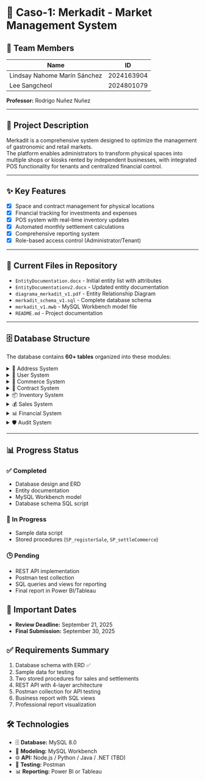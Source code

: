 # 🛒 Caso-1: Merkadit - Market Management System

## 👥 Team Members
| Name                         | ID         |
|------------------------------|------------|
| Lindsay Nahome Marín Sánchez | 2024163904 |
| Lee Sangcheol                | 2024801079 |

**Professor:** Rodrigo Nuñez Nuñez  

---

## 📖 Project Description
Merkadit is a comprehensive system designed to optimize the management of gastronomic and retail markets.  
The platform enables administrators to transform physical spaces into multiple shops or kiosks rented by independent businesses, with integrated POS functionality for tenants and centralized financial control.

---

## ✨ Key Features
- [x] Space and contract management for physical locations  
- [x] Financial tracking for investments and expenses  
- [x] POS system with real-time inventory updates  
- [x] Automated monthly settlement calculations  
- [x] Comprehensive reporting system  
- [x] Role-based access control (Administrator/Tenant)  

---

## 📂 Current Files in Repository
- `EntityDocumentation.docx` - Initial entity list with attributes  
- `EntityDocumentationv2.docx` - Updated entity documentation  
- `diagrama_merkadit_v1.pdf` - Entity Relationship Diagram  
- `merkadit_schema_v1.sql` - Complete database schema  
- `merkadit_v1.mwb` - MySQL Workbench model file  
- `README.md` - Project documentation  

---

## 🗄️ Database Structure
The database contains **60+ tables** organized into these modules:

<details>
<summary>📍 Address System</summary>
Countries, States, Cities, Addresses
</details>

<details>
<summary>👤 User System</summary>
Users, Roles, Permissions, Contacts
</details>

<details>
<summary>🏢 Commerce System</summary>
Buildings, Floors, Spaces, Commerces
</details>

<details>
<summary>📑 Contract System</summary>
Contracts, Schedules, Settlements
</details>

<details>
<summary>📦 Inventory System</summary>
Products, Categories, Price History, Inventory Movements
</details>

<details>
<summary>💰 Sales System</summary>
Sales, Customers, Payment Methods, Sale Details
</details>

<details>
<summary>📊 Financial System</summary>
Investments, Expenses, Reports
</details>

<details>
<summary>🛡️ Audit System</summary>
Logs with checksums for data integrity
</details>

---

## 📊 Progress Status

### ✅ Completed
- Database design and ERD  
- Entity documentation  
- MySQL Workbench model  
- Database schema SQL script  

### 🔄 In Progress
- Sample data script  
- Stored procedures (`SP_registerSale`, `SP_settleCommerce`)  

### 🕒 Pending
- REST API implementation  
- Postman test collection  
- SQL queries and views for reporting  
- Final report in Power BI/Tableau  

## 📅 Important Dates
- **Review Deadline:** September 21, 2025
- **Final Submission:** September 30, 2025

## ✅ Requirements Summary
1. Database schema with ERD ✅
2. Sample data for testing
3. Two stored procedures for sales and settlements
4. REST API with 4-layer architecture
5. Postman collection for API testing
6. Business report with SQL views
7. Professional report visualization

## 🛠️ Technologies
- 🗄️ **Database:** MySQL 8.0
- 📝 **Modeling:** MySQL Workbench
- 🌐 **API:** Node.js / Python / Java / .NET (TBD)
- 🧪 **Testing:** Postman
- 📊 **Reporting:** Power BI or Tableau
